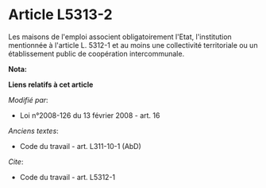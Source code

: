 # Article L5313-2

Les maisons de l'emploi associent obligatoirement l'Etat, l'institution mentionnée à l'article L. 5312-1 et au moins une
collectivité territoriale ou un établissement public de coopération intercommunale.

**Nota:**



**Liens relatifs à cet article**

_Modifié par_:

  - Loi n°2008-126 du 13 février 2008 - art. 16

_Anciens textes_:

  - Code du travail - art. L311-10-1 (AbD)

_Cite_:

  - Code du travail - art. L5312-1
